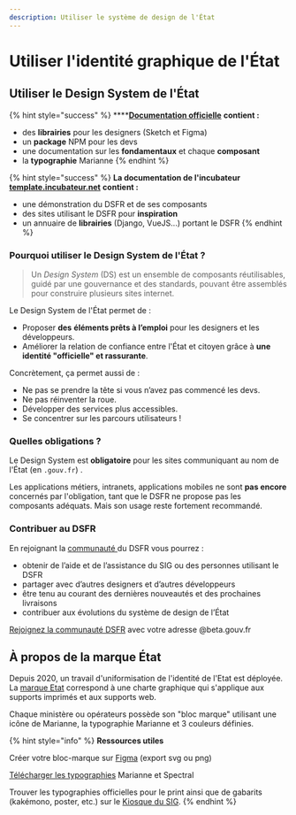 ```yaml
---
description: Utiliser le système de design de l'État
---
```


# Utiliser l'identité graphique de l'État

## Utiliser le Design System de l'État

{% hint style="success" %}
\*\*\*\*[**Documentation officielle**](https://www.systeme-de-design.gouv.fr) **contient :**

* des **librairies** pour les designers (Sketch et Figma)
* un **package** NPM pour les devs
* une documentation sur les **fondamentaux** et chaque **composant**
* la **typographie** Marianne
{% endhint %}

{% hint style="success" %}
**La documentation de l'incubateur** [**template.incubateur.net**](https://template.incubateur.net) **contient :**

* une démonstration du DSFR et de ses composants
* des sites utilisant le DSFR pour **inspiration**
* un annuaire de **librairies** (Django, VueJS...) portant le DSFR
{% endhint %}

### Pourquoi utiliser le Design System de l'État ?

> Un _Design System_ (DS) est un ensemble de composants réutilisables, guidé par une gouvernance et des standards, pouvant être assemblés pour construire plusieurs sites internet.

Le Design System de l'État permet de :

* Proposer **des** **éléments prêts à l’emploi** pour les designers et les développeurs.
* Améliorer la relation de confiance entre l'État et citoyen grâce à **une identité "officielle" et rassurante**.

Concrètement, ça permet aussi de :

* Ne pas se prendre la tête si vous n’avez pas commencé les devs.
* Ne pas réinventer la roue.
* Développer des services plus accessibles.
* Se concentrer sur les parcours utilisateurs !

### Quelles obligations ?

Le Design System est **obligatoire** pour les sites communiquant au nom de l'État (en `.gouv.fr`) .

Les applications métiers, intranets, applications mobiles ne sont **pas encore** concernés par l'obligation, tant que le DSFR ne propose pas les composants adéquats. Mais son usage reste fortement recommandé.

### Contribuer au DSFR

En rejoignant la [communauté ](https://gouvfr.slack.com)du DSFR vous pourrez :

* obtenir de l’aide et de l’assistance du SIG ou des personnes utilisant le DSFR
* partager avec d’autres designers et d’autres développeurs
* être tenu au courant des dernières nouveautés et des prochaines livraisons
* contribuer aux évolutions du système de design de l’État

[Rejoignez la communauté DSFR](https://gouvfr.slack.com) avec votre adresse @beta.gouv.fr

## À propos de la marque État

Depuis 2020, un travail d'uniformisation de l'identité de l'Etat est déployée. La [marque Etat](https://www.gouvernement.fr/charte/charte-graphique-les-fondamentaux/le-bloc-marque) correspond à une charte graphique qui s'applique aux supports imprimés et aux supports web.

Chaque ministère ou opérateurs possède son "bloc marque" utilisant une icône de Marianne, la typographie Marianne et 3 couleurs définies.

{% hint style="info" %}
**Ressources utiles**

Créer votre bloc-marque sur [Figma](https://www.figma.com/file/bmvyxz0oPAu4pl4FZ9URNW/Charte-graphique-BetaGouv?node-id=8%3A310) (export svg ou png)

[Télécharger les typographies](https://gouvfr.atlassian.net/wiki/spaces/DB/pages/222331452/Designers#1.1.2---Obtenir-les-fichiers-de-typographies) Marianne et Spectral

Trouver les typographies officielles pour le print ainsi que de gabarits (kakémono, poster, etc.) sur le [Kiosque du SIG](https://www.kiosque-sig.gouv.fr/connexion).
{% endhint %}

